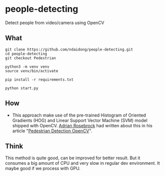 # people-detecting
Detect people from video/camera using OpenCV


## What


```
git clone https://github.com/ndaidong/people-detecting.git
cd people-detecting
git checkout Pedestrian

python3 -m venv venv
source venv/bin/activate

pip install -r requirements.txt

python start.py
```

## How

- This approach make use of the pre-trained Histogram of Oriented Gradients (HOG) and Linear Support Vector Machine (SVM) model shipped with OpenCV. [Adrian Rosebrock](https://twitter.com/pyimagesearch) had written about this in his article "[Pedestrian Detection OpenCV](https://www.pyimagesearch.com/2015/11/09/pedestrian-detection-opencv/)".


## Think

This method is quite good, can be improved for better result. But it consumes a big amount of CPU and very slow in regular dev environment. It maybe good if we process with GPU.
